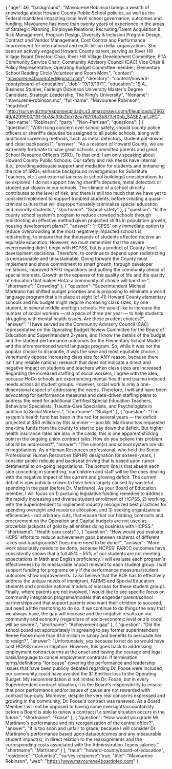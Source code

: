 {
  "age": 46,
  "background": "Mavourene Robinson brings a wealth of knowledge about Howard County Public School policies, as well as the Federal mandates impacting local level school governance, outcomes and funding. Mavourene has more than twenty years of experience in the areas of Strategic Planning, Employee Relations, Recruiting/Talent Acquisition & Risk Management, Program Design, Diversity & Inclusion Program Design, Contract and Vendor Management, Cost Control and Performance Improvement for international and multi-billion dollar organizations. She been an actively engaged Howard County parent, serving as River Hill Village Board Director; Chair, River Hill Village Development Committee; PTA Community Service Chair; Community Advisory Council (CAC) Vice Chair & Policy Representative; Operating Budget Committee member; Elementary School Reading Circle Volunteer and Room Mom.",
  "contact": "mavourene4boardofed@gmail.com",
  "directory": "content/howard-county/board-of-education",
  "dob": "9/13/1971",
  "education": "B.A., Business Studies, Fairleigh Dickinson University Master's Degree Candidate, Strategic Leadership, The King's University",
  "filename": "mavourene-robinson.md",
  "full-name": "Mavourene Robinson",
  "headshot": "http://surveygizmoresponseuploads.s3.amazonaws.com/fileuploads/296249/4299900/191-5b78a93b2bb72ea767f0fa2b873ef0bb_SASE2.gif.JPG",
  "last-name": "Robinson",
  "party": "Non-Partisan",
  "questions": [
    {
      "question": "With rising concern over school safety, should county police officers or sheriff's deputies be assigned to all public schools, along with additional screening methods, such as metal detectors, student pat-downs and clear backpacks?",
      "answer": "As a resident of Howard County, we are extremely fortunate to have great schools, committed parents and great School Resource Officers (SRO). To that end, I am only speaking about Howard County Public Schools. Our safety and risk needs have internal (i.e., providing adequate support and mediation for students and enhancing the role of SROs, enhance background investigations for Substitute Teachers, etc.) and external (access to school buildings) considerations to be explored. I do not support having sheriff's deputies, metal detectors or student pat-downs in our schools. The climate of a school directly contributes to the level of risk, and there is still too much that we have yet to consider/implement to support troubled students, before creating a quasi-criminal culture that will disproportionately criminalize special education and minority students.",
      "shortname": "School safety"
    },
    {
      "question": "Is the county school system's program to reduce crowded schools through redistricting an effective method given projected shifts in population growth, housing development plans?",
      "answer": "HCPSS' only immediate option to reduce overcrowding at the most negatively impacted schools is redistricting, to ensure that the thousands of students affected receive an equitable education. However, we must remember that the severe overcrowding didn't begin with HCPSS, but is a product of County-level development decisions. Therefore, to continue to depend upon redistricting is unreasonable and unsustainable. Going forward the County must implement and show commitment to smart growth, through developer limitations, improved APFO regulations and putting the community ahead of special interests. Growth at the expense of the quality of life and the quality of education that makes HoCo a community of choice will backfire.",
      "shortname": "Crowding"
    },
    {
      "question": "Superintendent Michael Martirano has shifted budget priorities and is proposing to eliminate a world language program that's in place at eight (of 41) Howard County elementary schools and his budget might require increasing class sizes, by one student, in several middle and high schools. He would like to increase the number of social workers — at a pace of three per year — to help students struggling with mental health issues. Are these prudent choices?",
      "answer": "I have served as the Community Advisory Council (CAC) representative on the Operating Budget Review Committee for the Board of Education and Superintendent 2-years, and I know the details of the budget and the student performance outcomes for the Elementary School Model and the aforementioned world language program. So, while it was not the popular choice to dismantle, it was the wise and most equitable choice. I vehemently oppose increasing class size for ANY reason, because there isn't any reliable national research that does not indicate a direct and negative impact on students and teachers when class sizes are increased. Regarding the increased staffing of social workers, I agree with the idea, because HoCo schools are experiencing mental-health and trauma induced needs across all student groups. However, social work is only a one-dimensional aspect of addressing the needs. Therefore, I will and have been advocating for performance measures and data-driven staffing plans to address the need for additional Certified Special Education Teachers, Behavioral Specialists, Trauma-Care Specialists, and Psychologists in addition to Social Workers.",
      "shortname": "Budget"
    },
    {
      "question": "The system's health fund has been in the red for several years — the deficit projected at $50 million by this summer — and Mr. Martirano has requested one-time funds from the county to start to pay down the deficit. But higher health insurance rates are also in the cards; this is one apparent sticking point in the ongoing union contract talks. How do you believe this problem should be addressed?",
      "answer": "The union(s) and school system are still in negotiations. As a Human Resources professional, who held the Senior Professional Human Resources (SPHR) designation for sixteen-years, I consider public ridicule and backseat driving that is based upon rumor detrimental to on-going negotiations. The bottom line is that absent each side conceding in something, our children and staff will be the ones dealing with the negative impact of the current and growing deficit. The current deficit is now publicly known to have been largely caused by wasteful spending in the past (before Dr. Martirano). As your Board of Education member, I will focus on 1) pursuing legislative funding remedies to address the rapidly increasing and diverse student enrollment of HCPSS, 2) working with the Superintendent to implement industry recognized best practices for spending oversight and resource allocation, and 3) seeking organizational efficiencies - not arbitrary cuts, that ensure that our bidding, contracts and procurement on the Operation and Capital budgets are not used as proverbial jackpots of gold by all entities doing business with HCPSS.",
      "shortname": "Health care costs"
    },
    {
      "question": "How would you evaluate HCPS' efforts to reduce achievement gaps between students of different races and backgrounds? Does more need to be done?",
      "answer": "More work absolutely needs to be done, because HCPSS' PARCC outcomes have consistently shown that a full 45% - 55% of our students are not meeting expectations in Math and English proficiency. I will evaluate each program's effectiveness by its measurable impact relevant to each student group. I will support funding for programs only if the performance measures/student outcomes show improvements. I also believe that the BOE has to effectively address the unique needs of immigrant, FARMS and Special Education students and consider national models of success for these student groups. Finally, where parents are not involved, I would like to see specific focus on community integration programs/models that engender parent/school partnerships and that support parents who want their children to succeed, but need a little mentoring to do so. If we continue to do things the way that we always have, the gap will increase and the negative results on our community and economy (regardless of socio-economic level or zip code) will be severe.",
      "shortname": "Achievement gap"
    },
    {
      "question": "Did the school board act appropriately in agreeing to pay former superintendent Renee Foose more than $1.6 million in salary and benefits to persuade her to resign?",
      "answer": "Unfortunately, yes because to not do so would have cost HCPSS more in litigation. However, this goes back to addressing employment contract terms at the onset and having the courage and legal basis/language to cancel employment contracts. If termination terms/definitions \"for cause\" covering the performance and leadership issues that have been publicly debated regarding Dr. Foose were included, our community could have avoided the $1.6million loss to the Operating Budget. My recommendation is not limited to Dr. Foose, but in every Superintendent contract situation, it is the Board's responsibility to ensure that poor performance and/or issues of cause are not rewarded with contract buy-outs. Moreover, despite the very real concerns expressed and growing in the community, Dr. Foose's contract was renewed. As a Board Member I will not be opposed to having some oversight/accountability before a Board is able to renew a contract if a similar situation occurs in the future.",
      "shortname": "Foose"
    },
    {
      "question": "How would you grade Mr. Martirano's performance and his reorganization of the central office?",
      "answer": "It is too soon and unfair to grade, because I will consider Dr. Martirano's performance based upon data/outcomes and any measurable student impact(s), in direct relation to the reassignments and the corresponding costs associated with the Administration Teams salaries.",
      "shortname": "Martirano"
    }
  ],
  "race": "howard-county/board-of-education",
  "residence": "Columbia",
  "survey-response": true,
  "title": "Mavourene Robinson",
  "web": "https://www.mavourene4boardofed.com"
}

